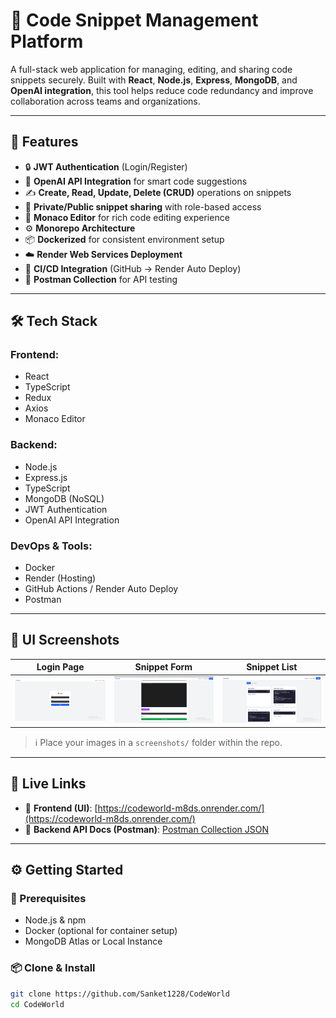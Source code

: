 # 🔐 Code Snippet Management Platform

A full-stack web application for managing, editing, and sharing code snippets securely. Built with **React**, **Node.js**, **Express**, **MongoDB**, and **OpenAI integration**, this tool helps reduce code redundancy and improve collaboration across teams and organizations.

---

## 🚀 Features

- 🔒 **JWT Authentication** (Login/Register)
- 🧠 **OpenAI API Integration** for smart code suggestions
- ✍️ **Create, Read, Update, Delete (CRUD)** operations on snippets
- 📁 **Private/Public snippet sharing** with role-based access
- 🧾 **Monaco Editor** for rich code editing experience
- ⚙️ **Monorepo Architecture**
- 📦 **Dockerized** for consistent environment setup
- ☁️ **Render Web Services Deployment**
- 🔄 **CI/CD Integration** (GitHub → Render Auto Deploy)
- 🧪 **Postman Collection** for API testing

---

## 🛠️ Tech Stack

### Frontend:

- React
- TypeScript
- Redux
- Axios
- Monaco Editor

### Backend:

- Node.js
- Express.js
- TypeScript
- MongoDB (NoSQL)
- JWT Authentication
- OpenAI API Integration

### DevOps & Tools:

- Docker
- Render (Hosting)
- GitHub Actions / Render Auto Deploy
- Postman

---

## 📸 UI Screenshots

| Login Page                        | Snippet Form                             | Snippet List                           |
| --------------------------------- | ---------------------------------------- | -------------------------------------- |
| ![Login](./screenshots/login.png) | ![Editor](./screenshots/snippetForm.png) | ![List](./screenshots/snippetList.png) |

> ℹ️ Place your images in a `screenshots/` folder within the repo.

---

## 🔗 Live Links

- 🔗 **Frontend (UI)**: [https://codeworld-m8ds.onrender.com/](https://codeworld-m8ds.onrender.com/)
- 🔗 **Backend API Docs (Postman)**: [Postman Collection JSON](./postman/CodeWorld.postman_collection.json)

---

## ⚙️ Getting Started

### 🧩 Prerequisites

- Node.js & npm
- Docker (optional for container setup)
- MongoDB Atlas or Local Instance

### 📦 Clone & Install

```bash
git clone https://github.com/Sanket1228/CodeWorld
cd CodeWorld
```
